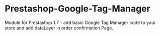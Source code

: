 # Prestashop-Google-Tag-Manager
Module for Prestashop 1.7 - add basic Google Tag Manager code to your store and add dataLayer in order confirmation Page.
